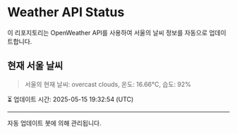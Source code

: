 
# Weather API Status

이 리포지토리는 OpenWeather API를 사용하여 서울의 날씨 정보를 자동으로 업데이트합니다.

## 현재 서울 날씨
> 서울의 현재 날씨: overcast clouds, 온도: 16.66°C, 습도: 92%

⏳ 업데이트 시간: 2025-05-15 19:32:54 (UTC)

---
자동 업데이트 봇에 의해 관리됩니다.
